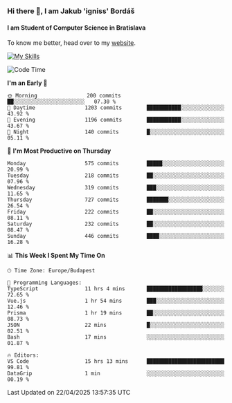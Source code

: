 ### Hi there 👋, I am Jakub 'igniss' Bordáš

#### I am Student of Computer Science in Bratislava
To know me better, head over to my [website](https://bordas.sk).

[![My Skills](https://skillicons.dev/icons?i=js,typescript,html,css,figma,svelte,vue,next,postgresql,nest,express,nodejs)](https://bordas.sk)


<!--START_SECTION:waka-->
![Code Time](http://img.shields.io/badge/Code%20Time-1%2C855%20hrs%204%20mins-blue)

**I'm an Early 🐤** 

```text
🌞 Morning                200 commits         ██░░░░░░░░░░░░░░░░░░░░░░░   07.30 % 
🌆 Daytime                1203 commits        ███████████░░░░░░░░░░░░░░   43.92 % 
🌃 Evening                1196 commits        ███████████░░░░░░░░░░░░░░   43.67 % 
🌙 Night                  140 commits         █░░░░░░░░░░░░░░░░░░░░░░░░   05.11 % 
```
📅 **I'm Most Productive on Thursday** 

```text
Monday                   575 commits         █████░░░░░░░░░░░░░░░░░░░░   20.99 % 
Tuesday                  218 commits         ██░░░░░░░░░░░░░░░░░░░░░░░   07.96 % 
Wednesday                319 commits         ███░░░░░░░░░░░░░░░░░░░░░░   11.65 % 
Thursday                 727 commits         ███████░░░░░░░░░░░░░░░░░░   26.54 % 
Friday                   222 commits         ██░░░░░░░░░░░░░░░░░░░░░░░   08.11 % 
Saturday                 232 commits         ██░░░░░░░░░░░░░░░░░░░░░░░   08.47 % 
Sunday                   446 commits         ████░░░░░░░░░░░░░░░░░░░░░   16.28 % 
```


📊 **This Week I Spent My Time On** 

```text
🕑︎ Time Zone: Europe/Budapest

💬 Programming Languages: 
TypeScript               11 hrs 4 mins       ██████████████████░░░░░░░   72.65 % 
Vue.js                   1 hr 54 mins        ███░░░░░░░░░░░░░░░░░░░░░░   12.46 % 
Prisma                   1 hr 19 mins        ██░░░░░░░░░░░░░░░░░░░░░░░   08.73 % 
JSON                     22 mins             █░░░░░░░░░░░░░░░░░░░░░░░░   02.51 % 
Bash                     17 mins             ░░░░░░░░░░░░░░░░░░░░░░░░░   01.87 % 

🔥 Editors: 
VS Code                  15 hrs 13 mins      █████████████████████████   99.81 % 
DataGrip                 1 min               ░░░░░░░░░░░░░░░░░░░░░░░░░   00.19 % 
```


 Last Updated on 22/04/2025 13:57:35 UTC
<!--END_SECTION:waka-->

